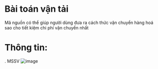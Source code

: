 # Bài toán vận tải
Mã nguồn có thể giúp người dùng đưa ra cách thức vận chuyển hàng hoá sao cho tiết kiệm chi phí vận chuyển nhất
# Thông tin:
. MSSV
![image](https://github.com/user-attachments/assets/d818cf8b-ae3e-40bb-95b4-c3c1b326f741)

